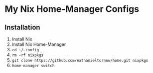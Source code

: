 # My Nix Home-Manager Configs

## Installation

1. Install Nix
2. Install Nix Home-Manager
3. `cd ~/.config`
4. `rm -rf nixpkgs`
5. `git clone https://github.com/nathanieltornow/home.git nixpkgs`
6. `home-manager switch`
